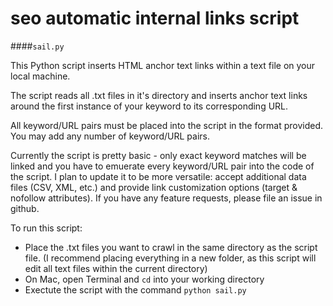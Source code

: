 # seo automatic internal links script

####`sail.py`

This Python script inserts HTML anchor text links within a text file on your local machine.

The script reads all .txt files in it's directory and inserts anchor text links around the first instance of your keyword to its corresponding URL.

All keyword/URL pairs must be placed into the script in the format provided. You may add any number of keyword/URL pairs.

Currently the script is pretty basic - only exact keyword matches will be linked and you have to emuerate every keyword/URL pair into the code of the script. I plan to update it to be more versatile: accept additional data files (CSV, XML, etc.) and provide link customization options (target & nofollow attributes). If you have any feature requests, please file an issue in github.


To run this script: 
* Place the .txt files you want to crawl in the same directory as the script file. (I recommend placing everything in a new folder, as this script will edit all text files within the current directory)
* On Mac, open Terminal and `cd` into your working directory 
* Exectute the script with the command `python sail.py`
